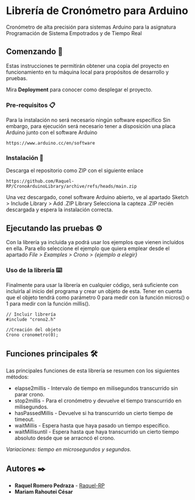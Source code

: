 # Librería de Cronómetro para Arduino

Cronómetro de alta precisión para sistemas Arduino para la asignatura Programación de Sistema Empotrados y de Tiempo Real

## Comenzando 🚀

Estas instrucciones te permitirán obtener una copia del proyecto en funcionamiento en tu máquina local para propósitos de desarrollo y pruebas.

Mira **Deployment** para conocer como desplegar el proyecto.


### Pre-requisitos 📋

Para la instalación no será necesario ningún software específico
Sin embargo, para ejecución será necesario tener a disposición una placa Arduino junto con el software Arduino

```
https://www.arduino.cc/en/software
```

### Instalación 🔧

Descarga el repositorio como ZIP con el siguiente enlace

```
https://github.com/Raquel-RP/CronoArduinoLibrary/archive/refs/heads/main.zip
```

Una vez descargado, conel software Arduino abierto, ve al apartado Sketch > Include Library >  Add .ZIP Library
Selecciona la capteza .ZIP recién descargada y espera la instalación correcta.

## Ejecutando las pruebas ⚙️

Con la librería ya incluida ya podrá usar los ejemplos que vienen incluídos en ella.
Para ello seleccione el ejemplo que quiera emplear desde el apartado _File > Examples > Crono > {ejemplo a elegir}_

### Uso de la librería ⌨️

Finalmente para usar la librería en cualquier código, será suficiente con incluirla al inicio del programa y crear un objeto de esta.
Tener en cuenta que el objeto tendrá como parámetro 0 para medir con la función micros() o 1 para medir con la función millis().

```
// Incluir librería
#include "crono2.h"

//Creación del objeto
Crono cronometro(0);
```
## Funciones principales 🛠️

Las principales funciones de esta librería se resumen con los siguientes métodos:

* elapse2millis - Intervalo de tiempo en milisegundos transcurrido sin parar crono. 
* stop2millis - Para el cronómetro y devuelve el tiempo transcurrido en milisegundos. 
* hasPassedMillis - Devuelve si ha transcurrido un cierto tiempo de timeout.
* waitMillis - Espera hasta que haya pasado un tiempo específico.
* waitMillisuntil - Espera hasta que haya transcurrido un cierto tiempo absoluto desde que se arracncó el crono.
 
_Variaciones: tiempo en microsegundos y segundos._


## Autores ✒️

* **Raquel Romero Pedraza** - [Raquel-RP](https://github.com/Raquel-RP)
* **Mariam Rahoutei César** 

